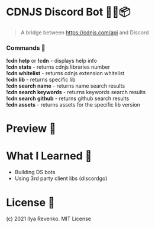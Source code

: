# CDNJS Discord Bot 🤖🚀📦
> A bridge between https://cdnjs.com/api and Discord
### Commands  📃
<b>!cdn help</b> or <b>!cdn</b> - displays help info <br>
<b>!cdn stats</b> - returns cdnjs libraries number <br>
<b>!cdn whitelist</b> - returns cdnjs extension whitelist <br>
<b>!cdn lib</b> <LIB NAME> - returns specific lib <br>
<b>!cdn search name</b> <LIB NAME> - returns name search results <br>
<b>!cdn search keywords</b> <KEYWORDS> - returns keywords search results <br>
<b>!cdn search github</b> <GH USERNAME> - returns github search results <br>
<b>!cdn assets</b> <NAME> <VERSION> - returns assets for the specific lib version

# Preview 🔎

# What I Learned 🧠
- Building DS bots
- Using 3rd party client libs (discordgo)
# License 📑
(c) 2021 Ilya Revenko. MIT License